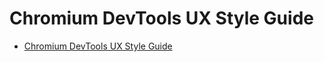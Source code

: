 # Chromium DevTools UX Style Guide

[logo]: https://github.com/ChromeDevTools/devtools-logo/raw/master/logos/png/devtools-circle-48.png
[home]: README.md

* [Chromium DevTools UX Style Guide][home]
